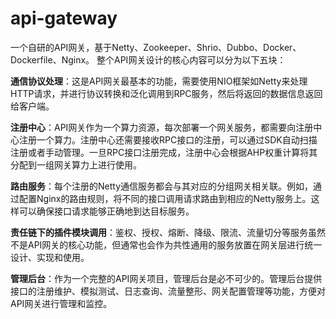 # api-gateway
一个自研的API网关，基于Netty、Zookeeper、Shrio、Dubbo、Docker、Dockerfile、Nginx。
整个API网关设计的核心内容可以分为以下五块：

**通信协议处理**：这是API网关最基本的功能，需要使用NIO框架如Netty来处理HTTP请求，并进行协议转换和泛化调用到RPC服务，然后将返回的数据信息返回给客户端。

**注册中心**：API网关作为一个算力资源，每次部署一个网关服务，都需要向注册中心注册一个算力。注册中心还需要接收RPC接口的注册，可以通过SDK自动扫描注册或者手动管理。一旦RPC接口注册完成，注册中心会根据AHP权重计算将其分配到一组网关算力上进行使用。

**路由服务**：每个注册的Netty通信服务都会与其对应的分组网关相关联。例如，通过配置Nginx的路由规则，将不同的接口调用请求路由到相应的Netty服务上。这样可以确保接口请求能够正确地到达目标服务。

**责任链下的插件模块调用**：鉴权、授权、熔断、降级、限流、流量切分等服务虽然不是API网关的核心功能，但通常也会作为共性通用的服务放置在网关层进行统一设计、实现和使用。

**管理后台**：作为一个完整的API网关项目，管理后台是必不可少的。管理后台提供接口的注册维护、模拟测试、日志查询、流量整形、网关配置管理等功能，方便对API网关进行管理和监控。